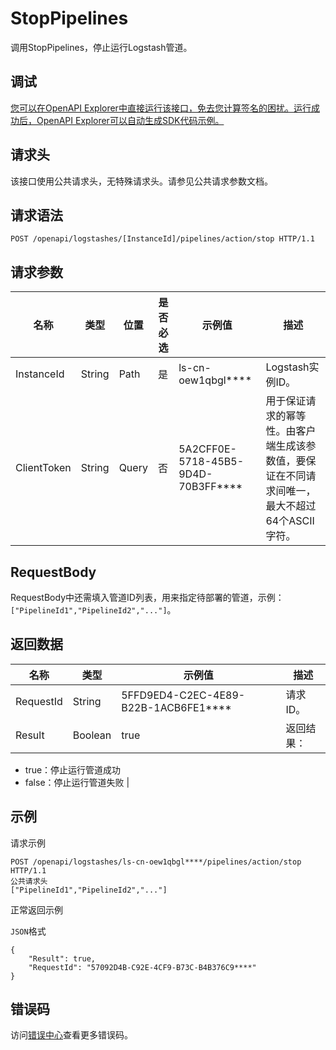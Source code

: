 # StopPipelines

调用StopPipelines，停止运行Logstash管道。

## 调试

[您可以在OpenAPI Explorer中直接运行该接口，免去您计算签名的困扰。运行成功后，OpenAPI Explorer可以自动生成SDK代码示例。](https://api.aliyun.com/#product=elasticsearch&api=StopPipelines&type=ROA&version=2017-06-13)

## 请求头

该接口使用公共请求头，无特殊请求头。请参见公共请求参数文档。

## 请求语法

```
POST /openapi/logstashes/[InstanceId]/pipelines/action/stop HTTP/1.1
```

## 请求参数

|名称|类型|位置|是否必选|示例值|描述|
|--|--|--|----|---|--|
|InstanceId|String|Path|是|ls-cn-oew1qbgl\*\*\*\*|Logstash实例ID。 |
|ClientToken|String|Query|否|5A2CFF0E-5718-45B5-9D4D-70B3FF\*\*\*\*|用于保证请求的幂等性。由客户端生成该参数值，要保证在不同请求间唯一，最大不超过64个ASCII字符。 |

## RequestBody

RequestBody中还需填入管道ID列表，用来指定待部署的管道，示例：`["PipelineId1","PipelineId2","..."]`。

## 返回数据

|名称|类型|示例值|描述|
|--|--|---|--|
|RequestId|String|5FFD9ED4-C2EC-4E89-B22B-1ACB6FE1\*\*\*\*|请求ID。 |
|Result|Boolean|true|返回结果：

 -   true：停止运行管道成功
-   false：停止运行管道失败 |

## 示例

请求示例

```
POST /openapi/logstashes/ls-cn-oew1qbgl****/pipelines/action/stop HTTP/1.1
公共请求头
["PipelineId1","PipelineId2","..."]
```

正常返回示例

`JSON`格式

```
{
	"Result": true,
	"RequestId": "57092D4B-C92E-4CF9-B73C-B4B376C9****"
}
```

## 错误码

访问[错误中心](https://error-center.aliyun.com/status/product/elasticsearch)查看更多错误码。

